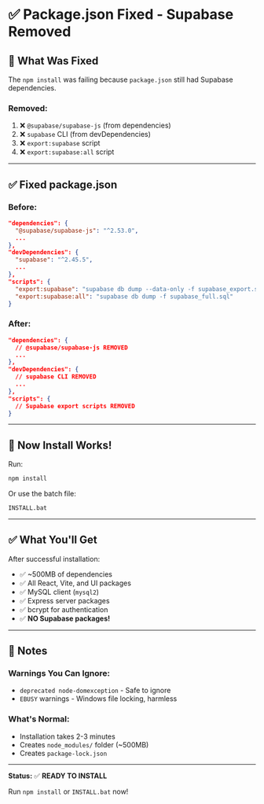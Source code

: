 # ✅ Package.json Fixed - Supabase Removed

## 🔧 **What Was Fixed**

The `npm install` was failing because `package.json` still had Supabase dependencies.

### **Removed:**
1. ❌ `@supabase/supabase-js` (from dependencies)
2. ❌ `supabase` CLI (from devDependencies)
3. ❌ `export:supabase` script
4. ❌ `export:supabase:all` script

---

## ✅ **Fixed package.json**

### **Before:**
```json
"dependencies": {
  "@supabase/supabase-js": "^2.53.0",
  ...
},
"devDependencies": {
  "supabase": "^2.45.5",
  ...
},
"scripts": {
  "export:supabase": "supabase db dump --data-only -f supabase_export.sql",
  "export:supabase:all": "supabase db dump -f supabase_full.sql"
}
```

### **After:**
```json
"dependencies": {
  // @supabase/supabase-js REMOVED
  ...
},
"devDependencies": {
  // supabase CLI REMOVED
  ...
},
"scripts": {
  // Supabase export scripts REMOVED
}
```

---

## 🚀 **Now Install Works!**

Run:
```bash
npm install
```

Or use the batch file:
```bash
INSTALL.bat
```

---

## ✅ **What You'll Get**

After successful installation:
- ✅ ~500MB of dependencies
- ✅ All React, Vite, and UI packages
- ✅ MySQL client (`mysql2`)
- ✅ Express server packages
- ✅ bcrypt for authentication
- ✅ **NO Supabase packages!**

---

## 📝 **Notes**

### **Warnings You Can Ignore:**
- `deprecated node-domexception` - Safe to ignore
- `EBUSY` warnings - Windows file locking, harmless

### **What's Normal:**
- Installation takes 2-3 minutes
- Creates `node_modules/` folder (~500MB)
- Creates `package-lock.json`

---

**Status:** ✅ **READY TO INSTALL**

Run `npm install` or `INSTALL.bat` now!


